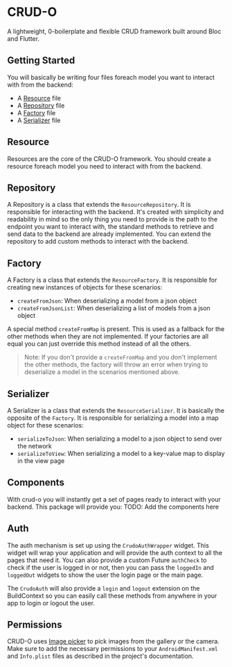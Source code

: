 # CRUD-O
A lightweight, 0-boilerplate and flexible CRUD framework built around Bloc and Flutter.

## Getting Started
You will basically be writing four files foreach model you want to interact with from the backend:
- A [Resource](#resources) file
- A [Repository](#repository) file
- A [Factory](#factory) file
- A [Serializer](#serializer) file

## Resource
Resources are the core of the CRUD-O framework. You should create a resource foreach 
model you need to interact with from the backend. 

## Repository
A Repository is a class that extends the `ResourceRepository`. It is responsible for
interacting with the backend. It's created with simplicity and readability in mind so
the only thing you need to provide is the path to the endpoint you want to interact with,
the standard methods to retrieve and send data to the backend are already implemented.
You can extend the repository to add custom methods to interact with the backend.

## Factory
A Factory is a class that extends the `ResourceFactory`. It is responsible for creating
new instances of objects for these scenarios:
- `createFromJson`: When deserializing a model from a json object
- `createFromJsonList`: When deserializing a list of models from a json object

A special method `createFromMap` is present. This is used as a fallback for the other methods
when they are not implemented. If your factories are all equal you can just override this method
instead of all the others. 

> Note: If you don't provide a `createFromMap` and you don't implement the other methods, the factory
> will throw an error when trying to deserialize a model in the scenarios mentioned above.


## Serializer
A Serializer is a class that extends the `ResourceSerializer`. It is basically the opposite of the
`Factory`. It is responsible for serializing a model into a map object for these scenarios:
- `serializeToJson`: When serializing a model to a json object to send over the network
- `serializeToView`: When serializing a model to a key-value map to display in the view page

## Components
With crud-o you will instantly get a set of pages ready to interact with your backend.
This package will provide you:
TODO: Add the components here

## Auth
The auth mechanism is set up using the `CrudoAuthWrapper` widget. This widget will wrap your
application and will provide the auth context to all the pages that need it. You can also provide
a custom Future `authCheck` to check if the user is logged in or not, then you can pass the
`loggedIn` and `loggedOut` widgets to show the user the login page or the main page.

The `CrudoAuth` will also provide a `login` and `logout` extension on the BuildContext so
you can easily call these methods from anywhere in your app to login or logout the user.

## Permissions
CRUD-O uses [Image picker](https://pub.dev/packages/image_picker) to pick images from the gallery or the camera. 
Make sure to add the necessary permissions to your `AndroidManifest.xml` and `Info.plist` files as described in the project's documentation.